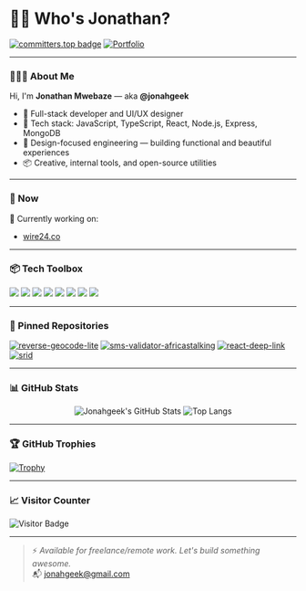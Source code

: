 # 👋🏽 Who's Jonathan?

[![committers.top badge](https://user-badge.committers.top/uganda_private/jonahgeek.svg)](https://user-badge.committers.top/uganda_private/jonahgeek)
[![Portfolio](https://img.shields.io/badge/Portfolio-Visit-brightgreen?style=flat-square&logo=Firefox&logoColor=white)](https://mwebaze.com)

---

### 👨🏽‍💻 About Me

Hi, I'm **Jonathan Mwebaze** — aka **@jonahgeek**

- 🚀 Full-stack developer and UI/UX designer
- 🔧 Tech stack: JavaScript, TypeScript, React, Node.js, Express, MongoDB
- 🎨 Design-focused engineering — building functional and beautiful experiences
- 📦 Creative, internal tools, and open-source utilities

---

### 📌 Now

🧠 Currently working on:

- [wire24.co](https://wire24.co)
---

### 📦 Tech Toolbox

<div align="left">
  <img src="https://img.shields.io/badge/JavaScript-F7DF1E?style=flat-square&logo=javascript&logoColor=black"/>
  <img src="https://img.shields.io/badge/TypeScript-007ACC?style=flat-square&logo=typescript&logoColor=white"/>
  <img src="https://img.shields.io/badge/React-61DAFB?style=flat-square&logo=react&logoColor=black"/>
  <img src="https://img.shields.io/badge/Node.js-339933?style=flat-square&logo=node.js&logoColor=white"/>
  <img src="https://img.shields.io/badge/Express-000000?style=flat-square&logo=express&logoColor=white"/>
  <img src="https://img.shields.io/badge/MongoDB-47A248?style=flat-square&logo=mongodb&logoColor=white"/>
  <img src="https://img.shields.io/badge/Figma-F24E1E?style=flat-square&logo=figma&logoColor=white"/>
  <img src="https://img.shields.io/badge/Vercel-000000?style=flat-square&logo=vercel&logoColor=white"/>
</div>

---

### 📌 Pinned Repositories

[![reverse-geocode-lite](https://github-readme-stats.vercel.app/api/pin/?username=jonahgeek&repo=reverse-geocode-lite&theme=radical)](https://github.com/jonahgeek/reverse-geocode-lite)
[![sms-validator-africastalking](https://github-readme-stats.vercel.app/api/pin/?username=jonahgeek&repo=sms-validator-africastalking&theme=radical)](https://github.com/jonahgeek/sms-validator-africastalking)
[![react-deep-link](https://github-readme-stats.vercel.app/api/pin/?username=jonahgeek&repo=react-deep-link&theme=radical)](https://github.com/jonahgeek/react-deep-link)
[![srid](https://github-readme-stats.vercel.app/api/pin/?username=jonahgeek&repo=srid&theme=radical)](https://github.com/jonahgeek/srid)

---

### 📊 GitHub Stats

<div align="center">

![Jonahgeek's GitHub Stats](https://github-readme-stats.vercel.app/api?username=jonahgeek&show_icons=true&theme=radical&hide=issues&count_private=true)
![Top Langs](https://github-readme-stats.vercel.app/api/top-langs/?username=jonahgeek&layout=compact&langs_count=10&theme=radical)

</div>

---

### 🏆 GitHub Trophies

[![Trophy](https://github-profile-trophy.vercel.app/?username=jonahgeek&theme=radical&no-frame=true&column=6)](https://github.com/ryo-ma/github-profile-trophy)

---

### 📈 Visitor Counter

![Visitor Badge](https://visitor-badge.laobi.icu/badge?page_id=jonahgeek.jonahgeek)

---

> ⚡ *Available for freelance/remote work. Let's build something awesome.*  
> 📬 [jonahgeek@gmail.com](mailto:jonahgeek@gmail.com)
